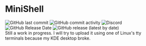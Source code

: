 # MiniShell
![GitHub last commit](https://img.shields.io/github/last-commit/datkat21/minishell?style=flat-square) ![GitHub commit activity](https://img.shields.io/github/commit-activity/w/datkat21/minishell?style=flat-square) ![Discord](https://img.shields.io/discord/507735969731182592?style=flat-square) ![GitHub Release Date](https://img.shields.io/github/release-date/datkat21/minishell?style=flat-square) ![GitHub release (latest by date)](https://img.shields.io/github/v/release/datkat21/minishell?style=flat-square)
<br>Still a work in progress.
I will try to upload it using one of Linux's tty terminals because my KDE desktop broke.
